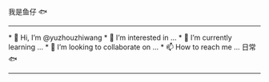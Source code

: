 我是鱼仔 🐟
<hr>  
* 👋 Hi, I’m @yuzhouzhiwang  
* 👀 I’m interested in ...  
* 🌱 I’m currently learning ...  
* 💞️ I’m looking to collaborate on ...  
* 📫 How to reach me ...  
<!---
yuzhouzhiwang/yuzhouzhiwang is a ✨ special ✨ repository because its `README.md` (this file) appears on your GitHub profile.
You can click the Preview link to take a look at your changes.
--->
日常 🐟
<hr>
